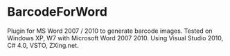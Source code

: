 BarcodeForWord
==============

Plugin for MS Word 2007 / 2010 to generate barcode images.
Tested on Windows XP, W7 with Microsoft Word 2007 2010.
Using Visual Studio 2010, C# 4.0, VSTO, ZXing.net.
